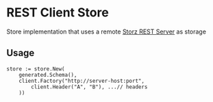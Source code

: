 # REST Client Store
Store implementation that uses a remote [Storz REST Server](https://github.com/wazofski/storz/tree/main/rest) as storage

## Usage
```
store := store.New(
    generated.Schema(),
    client.Factory("http://server-host:port",
        client.Header("A", "B"), ...// headers
    ))
```
